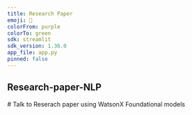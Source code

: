 ```yaml
---
title: Research Paper
emoji: 🚀
colorFrom: purple
colorTo: green
sdk: streamlit
sdk_version: 1.36.0
app_file: app.py
pinned: false
---
```

 
## Research-paper-NLP
#  Talk to Reserach paper using WatsonX Foundational models 
 
 
